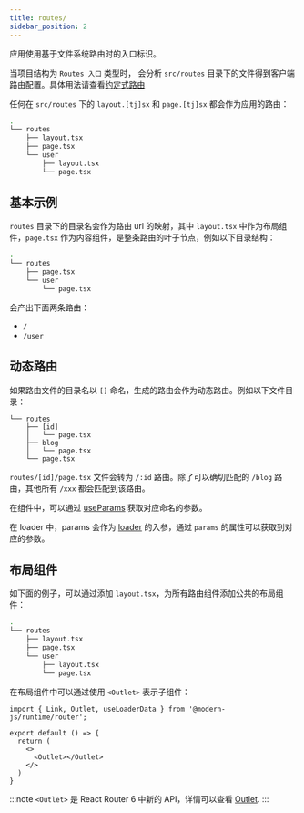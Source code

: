 ```yaml
---
title: routes/
sidebar_position: 2
---
```


应用使用基于文件系统路由时的入口标识。

当项目结构为 `Routes 入口` 类型时， 会分析 `src/routes` 目录下的文件得到客户端路由配置。具体用法请查看[约定式路由](/docs/guides/basic-features/routes)

任何在 `src/routes` 下的 `layout.[tj]sx` 和 `page.[tj]sx` 都会作为应用的路由：
```bash {3}
.
└── routes
    ├── layout.tsx
    ├── page.tsx
    └── user
        ├── layout.tsx
        └── page.tsx
```

## 基本示例

`routes` 目录下的目录名会作为路由 url 的映射，其中 `layout.tsx` 中作为布局组件，`page.tsx` 作为内容组件，是整条路由的叶子节点，例如以下目录结构：

```bash
.
└── routes
    ├── page.tsx
    └── user
        └── page.tsx
```

会产出下面两条路由：
- `/`
- `/user`

## 动态路由

如果路由文件的目录名以 `[]` 命名，生成的路由会作为动态路由。例如以下文件目录：
```
└── routes
    ├── [id]
    │   └── page.tsx
    ├── blog
    │   └── page.tsx
    └── page.tsx
```

`routes/[id]/page.tsx` 文件会转为 `/:id` 路由。除了可以确切匹配的 `/blog` 路由，其他所有 `/xxx` 都会匹配到该路由。

在组件中，可以通过 [useParams](/docs/apis/app/runtime/router/#useparams) 获取对应命名的参数。

在 loader 中，params 会作为 [loader](/docs/guides/basic-features/data-fetch#loader-函数) 的入参，通过 `params` 的属性可以获取到对应的参数。


## 布局组件

如下面的例子，可以通过添加 `layout.tsx`，为所有路由组件添加公共的布局组件：

```bash
.
└── routes
    ├── layout.tsx
    ├── page.tsx
    └── user
        ├── layout.tsx
        └── page.tsx
```

在布局组件中可以通过使用 `<Outlet>` 表示子组件：
```tsx title=routes/layout.tsx
import { Link, Outlet, useLoaderData } from '@modern-js/runtime/router';

export default () => {
  return (
    <>
      <Outlet></Outlet>
    </>
  )
}
```

:::note
`<Outlet>` 是 React Router 6 中新的 API，详情可以查看 [Outlet](https://reactrouter.com/en/main/components/outlet#outlet).
:::





